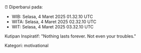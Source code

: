⏰ Diperbarui pada:
- WIB: Selasa, 4 Maret 2025 01.32.10 UTC
- WITA: Selasa, 4 Maret 2025 02.32.10 UTC
- WIT: Selasa, 4 Maret 2025 03.32.10 UTC

Kutipan Inspiratif:
"Nothing lasts forever. Not even your troubles."


Kategori: motivational

